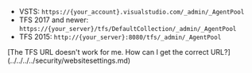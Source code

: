 <ul>
<li>VSTS: <code>https:&#x2F;&#x2F;{your_account}.visualstudio.com/_admin/_AgentPool</code></li>

<li>TFS 2017 and newer: <code>https:&#x2F;&#x2F;{your_server}/tfs/DefaultCollection/_admin/_AgentPool</code></li>

<li>TFS 2015: <code>http:&#x2F;&#x2F;{your_server}:8080/tfs/_admin/_AgentPool</code></li>
</ul>

<p>[The TFS URL doesn't work for me. How can I get the correct URL?](../../../../security/websitesettings.md)</p>


